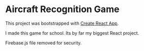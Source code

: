 # Aircraft Recognition Game

This project was bootstrapped with [Create React App](https://github.com/facebook/create-react-app).

I made this game for school. Its by far my biggest React project.



Firebase.js file removed for security.
